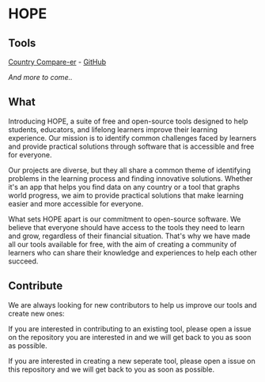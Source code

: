# HOPE

## Tools

[Country Compare-er](https://country-compare-er.netlify.app/) - [GitHub](https://github.com/HOPE028/Country-Comparer)

_And more to come.._

## What

Introducing HOPE, a suite of free and open-source tools designed to help students, educators, and lifelong learners improve their learning experience. Our mission is to identify common challenges faced by learners and provide practical solutions through software that is accessible and free for everyone.

Our projects are diverse, but they all share a common theme of identifying problems in the learning process and finding innovative solutions. Whether it's an app that helps you find data on any country or a tool that graphs world progress, we aim to provide practical solutions that make learning easier and more accessible for everyone.

What sets HOPE apart is our commitment to open-source software. We believe that everyone should have access to the tools they need to learn and grow, regardless of their financial situation. That's why we have made all our tools available for free, with the aim of creating a community of learners who can share their knowledge and experiences to help each other succeed.

## Contribute

We are always looking for new contributors to help us improve our tools and create new ones:

If you are interested in contributing to an existing tool, please open a issue on the repository you are interested in and we will get back to you as soon as possible.

If you are interested in creating a new seperate tool, please open a issue on this repository and we will get back to you as soon as possible.
